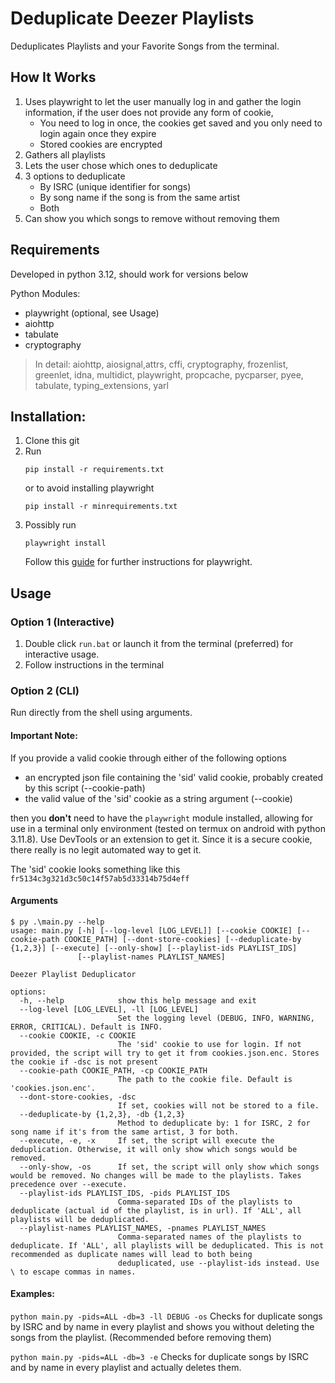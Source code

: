 # Deduplicate Deezer Playlists
Deduplicates Playlists and your Favorite Songs from the terminal.

## How It Works
1. Uses playwright to let the user manually log in and gather the login information, if the user does not provide any form of cookie,
    - You need to log in once, the cookies get saved and you only need to login again once they expire
    - Stored cookies are encrypted
2. Gathers all playlists
3. Lets the user chose which ones to deduplicate
4. 3 options to deduplicate
    - By ISRC (unique identifier for songs)
    - By song name if the song is from the same artist
    - Both
5. Can show you which songs to remove without removing them

## Requirements
Developed in python 3.12, should work for versions below

Python Modules:
- playwright (optional, see Usage)
- aiohttp
- tabulate
- cryptography

> In detail: aiohttp, aiosignal,attrs, cffi, cryptography, frozenlist, greenlet, idna, multidict, playwright, propcache, pycparser, pyee, tabulate, typing_extensions, yarl

## Installation:
1. Clone this git
2. Run
    ```
    pip install -r requirements.txt
    ```
    or to avoid installing playwright
    ```
    pip install -r minrequirements.txt
    ```
3. Possibly run
    ```
    playwright install
    ```
    Follow this [guide](https://playwright.dev/python/docs/intro) for further instructions for playwright.


## Usage

### Option 1 (Interactive)
1. Double click `run.bat` or launch it from the terminal (preferred) for interactive usage.
2. Follow instructions in the terminal

### Option 2 (CLI)
Run directly from the shell using arguments.

#### Important Note: 

If you provide a valid cookie through either of the following options
- an encrypted json file containing the 'sid' valid cookie, probably created by this script (--cookie-path)
- the valid value of the 'sid' cookie as a string argument (--cookie)

then you **don't** need to have the `playwright` module installed, allowing for use in a terminal only environment (tested on termux on android with python 3.11.8). Use DevTools or an extension to get it. Since it is a secure cookie, there really is no legit automated way to get it.

The 'sid' cookie looks something like this `fr5134c3g321d3c50c14f57ab5d33314b75d4eff`

#### Arguments

```
$ py .\main.py --help
usage: main.py [-h] [--log-level [LOG_LEVEL]] [--cookie COOKIE] [--cookie-path COOKIE_PATH] [--dont-store-cookies] [--deduplicate-by {1,2,3}] [--execute] [--only-show] [--playlist-ids PLAYLIST_IDS]
               [--playlist-names PLAYLIST_NAMES]

Deezer Playlist Deduplicator

options:
  -h, --help            show this help message and exit
  --log-level [LOG_LEVEL], -ll [LOG_LEVEL]
                        Set the logging level (DEBUG, INFO, WARNING, ERROR, CRITICAL). Default is INFO.
  --cookie COOKIE, -c COOKIE
                        The 'sid' cookie to use for login. If not provided, the script will try to get it from cookies.json.enc. Stores the cookie if -dsc is not present
  --cookie-path COOKIE_PATH, -cp COOKIE_PATH
                        The path to the cookie file. Default is 'cookies.json.enc'.
  --dont-store-cookies, -dsc
                        If set, cookies will not be stored to a file.
  --deduplicate-by {1,2,3}, -db {1,2,3}
                        Method to deduplicate by: 1 for ISRC, 2 for song name if it's from the same artist, 3 for both.
  --execute, -e, -x     If set, the script will execute the deduplication. Otherwise, it will only show which songs would be removed.
  --only-show, -os      If set, the script will only show which songs would be removed. No changes will be made to the playlists. Takes precedence over --execute.
  --playlist-ids PLAYLIST_IDS, -pids PLAYLIST_IDS
                        Comma-separated IDs of the playlists to deduplicate (actual id of the playlist, is in url). If 'ALL', all playlists will be deduplicated.
  --playlist-names PLAYLIST_NAMES, -pnames PLAYLIST_NAMES
                        Comma-separated names of the playlists to deduplicate. If 'ALL', all playlists will be deduplicated. This is not recommended as duplicate names will lead to both being
                        deduplicated, use --playlist-ids instead. Use \ to escape commas in names.
```

#### Examples:
`python main.py -pids=ALL -db=3 -ll DEBUG -os`
Checks for duplicate songs by ISRC and by name in every playlist and shows you without deleting the songs from the playlist. (Recommended before removing them)

`python main.py -pids=ALL -db=3 -e`
Checks for duplicate songs by ISRC and by name in every playlist and actually deletes them.